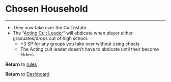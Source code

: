 # Chosen Household

---

- They now take over the Cult estate
- The “[Acting Cult Leader](Acting%20Cult%20Leader%2028feed3eb83180818d97fe6e86c930a1.md)” will abdicate when player either graduates/drops out of high school.
    - +3 SP for any groups you take over without using cheats
    - The Acting cult leader doesn’t have to abdicate until their become Elders

**Return** to [rules](Rules%20Lore%2028deed3eb83180b1965afd46279ad482.md)

**Return** to [Dashboard](https://www.notion.so/TS4-Diffy-Cult-Challenge-28ceed3eb83180f5b0f0f4e031163a32?pvs=21)